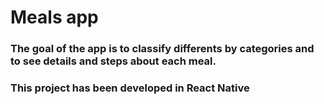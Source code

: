 <h1>Meals app</h1>


<h3> The goal of the app is to classify differents by categories and to see details and steps about each meal.</h3>

<h3>This project has been developed in React Native</h3>
